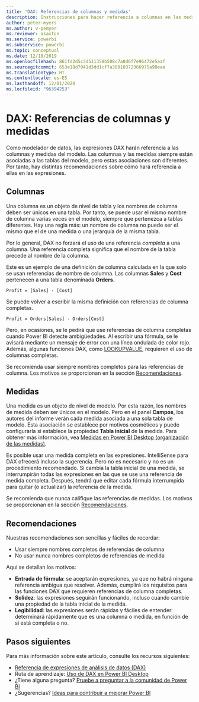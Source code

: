 ```yaml
---
title: 'DAX: Referencias de columnas y medidas'
description: Instrucciones para hacer referencia a columnas en las medidas en expresiones DAX.
author: peter-myers
ms.author: v-pemyer
ms.reviewer: asaxton
ms.service: powerbi
ms.subservice: powerbi
ms.topic: conceptual
ms.date: 12/18/2019
ms.openlocfilehash: 861fd2d5c3d511358b508c7a0d6f7e96472e5aaf
ms.sourcegitcommit: 653e18d7041d3dd1cf7a38010372366975a98eae
ms.translationtype: HT
ms.contentlocale: es-ES
ms.lasthandoff: 12/01/2020
ms.locfileid: "96394253"
---
```

# <a name="dax-column-and-measure-references"></a>DAX: Referencias de columnas y medidas

Como modelador de datos, las expresiones DAX harán referencia a las columnas y medidas del modelo. Las columnas y las medidas siempre están asociadas a las tablas del modelo, pero estas asociaciones son diferentes. Por tanto, hay distintas recomendaciones sobre cómo hará referencia a ellas en las expresiones.

## <a name="columns"></a>Columnas

Una columna es un objeto de nivel de tabla y los nombres de columna deben ser únicos en una tabla. Por tanto, se puede usar el mismo nombre de columna varias veces en el modelo, siempre que pertenezca a tablas diferentes. Hay una regla más: un nombre de columna no puede ser el mismo que el de una medida o una jerarquía de la misma tabla.

Por lo general, DAX no forzará el uso de una referencia _completa_ a una columna. Una referencia completa significa que el nombre de la tabla precede al nombre de la columna.

Este es un ejemplo de una definición de columna calculada en la que solo se usan referencias de nombre de columna. Las columnas **Sales** y **Cost** pertenecen a una tabla denominada **Orders**.

```dax
Profit = [Sales] - [Cost]
```

Se puede volver a escribir la misma definición con referencias de columna completas.

```dax
Profit = Orders[Sales] - Orders[Cost]
```

Pero, en ocasiones, se le pedirá que use referencias de columna completas cuando Power BI detecte ambigüedades. Al escribir una fórmula, se le avisará mediante un mensaje de error con una línea ondulada de color rojo. Además, algunas funciones DAX, como [LOOKUPVALUE](/dax/lookupvalue-function-dax), requieren el uso de columnas completas.

Se recomienda usar siempre nombres completos para las referencias de columna. Los motivos se proporcionan en la sección [Recomendaciones](#recommendations).

## <a name="measures"></a>Medidas

Una medida es un objeto de nivel de modelo. Por esta razón, los nombres de medida deben ser únicos en el modelo. Pero en el panel **Campos**, los autores del informe verán cada medida asociada a una sola tabla de modelo. Esta asociación se establece por motivos cosméticos y puede configurarla si establece la propiedad **Tabla inicial** de la medida. Para obtener más información, vea [Medidas en Power BI Desktop (organización de las medidas)](../transform-model/desktop-measures.md#organizing-your-measures).

Es posible usar una medida completa en las expresiones. IntelliSense para DAX ofrecerá incluso la sugerencia. Pero no es necesario y no es un procedimiento recomendado. Si cambia la tabla inicial de una medida, se interrumpirán todas las expresiones en las que se use una referencia de medida completa. Después, tendrá que editar cada fórmula interrumpida para quitar (o actualizar) la referencia de la medida.

Se recomienda que nunca califique las referencias de medidas. Los motivos se proporcionan en la sección [Recomendaciones](#recommendations).

## <a name="recommendations"></a>Recomendaciones

Nuestras recomendaciones son sencillas y fáciles de recordar:

- Usar siempre nombres completos de referencias de columna
- No usar nunca nombres completos de referencias de medida

Aquí se detallan los motivos:

- **Entrada de fórmula**: se aceptarán expresiones, ya que no habrá ninguna referencia ambigua que resolver. Además, cumplirá los requisitos para las funciones DAX que requieren referencias de columna completas.
- **Solidez**: las expresiones seguirán funcionando, incluso cuando cambie una propiedad de la tabla inicial de la medida.
- **Legibilidad**: las expresiones serán rápidas y fáciles de entender: determinará rápidamente que es una columna o medida, en función de si está completa o no.

## <a name="next-steps"></a>Pasos siguientes

Para más información sobre este artículo, consulte los recursos siguientes:

- [Referencia de expresiones de análisis de datos (DAX)](/dax/)
- Ruta de aprendizaje: [Uso de DAX en Power BI Desktop](/learn/paths/dax-power-bi/)
- ¿Tiene alguna pregunta? [Pruebe a preguntar a la comunidad de Power BI](https://community.powerbi.com/)
- ¿Sugerencias? [Ideas para contribuir a mejorar Power BI](https://ideas.powerbi.com)